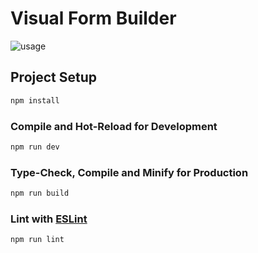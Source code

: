 # Visual Form Builder

![usage](https://github.com/boonkerz/visual-form-builder/assets/277321/554a885d-25eb-4d28-a8e3-7259fb69811b)


## Project Setup

```sh
npm install
```

### Compile and Hot-Reload for Development

```sh
npm run dev
```

### Type-Check, Compile and Minify for Production

```sh
npm run build
```

### Lint with [ESLint](https://eslint.org/)

```sh
npm run lint
```
